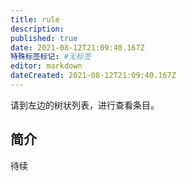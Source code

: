 ```yaml
---
title: rule
description:
published: true
date: 2021-08-12T21:09:40.167Z
特殊标签标记: #无标签
editor: markdown
dateCreated: 2021-08-12T21:09:40.167Z
---
```


请到左边的树状列表，进行查看条目。

## 简介

待续
